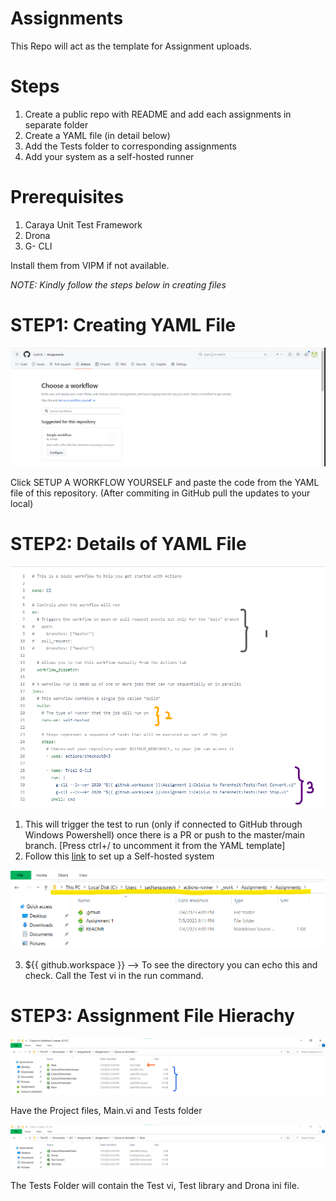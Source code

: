 # Assignments

This Repo will act as the template for Assignment uploads.

# Steps

1. Create a public repo with README and add each assignments in separate folder
2. Create a YAML file (in detail below)
3. Add the Tests folder to corresponding assignments
4. Add your system as a self-hosted runner

# Prerequisites

1. Caraya Unit Test Framework
2. Drona
3. G- CLI

Install them from VIPM if not available.

*NOTE: Kindly follow the steps below in creating files*

# STEP1: Creating YAML File

![image](https://github.com/Sadh26/Assignments/blob/master/README%20Images/image.png)

Click SETUP A WORKFLOW YOURSELF and paste the code from the YAML file of this repository.
(After commiting in GitHub pull the updates to your local)

# STEP2: Details of YAML File

![YAML_Image](https://github.com/Sadh26/Assignments/blob/master/README%20Images/YAML.png)

1. This will trigger the test to run (only if connected to GitHub through Windows Powershell) once there is a PR or push to the master/main branch. [Press ctrl+/ to uncomment it from the YAML template]
2. Follow this [link](https://solitontech-my.sharepoint.com/:w:/p/sadhana_suresh/EUg5HBnxLrpCqPJ7OgUee3IBjahCa6hl3Jtg0OSPKQXD-Q?e=hvmr8B) to set up a Self-hosted system

![Github_Workspace_Image](https://github.com/Sadh26/Assignments/blob/master/README%20Images/GH%20Workspace.png)

3. ${{ github.workspace }} --> To see the directory you can echo this and check. Call the Test vi in the run command.

# STEP3: Assignment File Hierachy

![Files_Image](https://github.com/Sadh26/Assignments/blob/master/README%20Images/Files.png)

Have the Project files, Main.vi and Tests folder

![Tests_Image](https://github.com/Sadh26/Assignments/blob/master/README%20Images/Tests.png)

The Tests Folder will contain the Test vi, Test library and Drona ini file.
